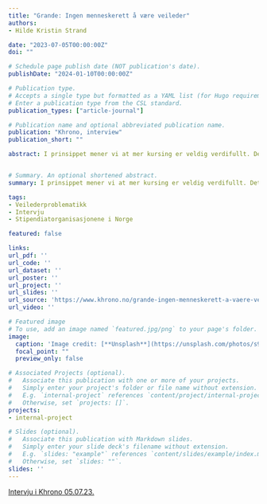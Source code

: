 ```yaml
---
title: "Grande: Ingen menneske­rett å være veileder"
authors:
- Hilde Kristin Strand

date: "2023-07-05T00:00:00Z"
doi: ""

# Schedule page publish date (NOT publication's date).
publishDate: "2024-01-10T00:00:00Z"

# Publication type.
# Accepts a single type but formatted as a YAML list (for Hugo requirements).
# Enter a publication type from the CSL standard.
publication_types: ["article-journal"]

# Publication name and optional abbreviated publication name.
publication: "Khrono, interview"
publication_short: ""

abstract: I prinsippet mener vi at mer kursing er veldig verdifullt. Det er nok mange som er godt egnet uten kursing, men med stadig flere stipendiater og da også flere som veileder, mener vi det er bra at dette er noe man nå vurderer, sier Dyskeland.


# Summary. An optional shortened abstract.
summary: I prinsippet mener vi at mer kursing er veldig verdifullt. Det er nok mange som er godt egnet uten kursing, men med stadig flere stipendiater og da også flere som veileder, mener vi det er bra at dette er noe man nå vurderer, sier Dyskeland.

tags:
- Veilederproblematikk
- Intervju
- Stipendiatorganisasjonene i Norge

featured: false

links:
url_pdf: ''
url_code: ''
url_dataset: ''
url_poster: ''
url_project: ''
url_slides: ''
url_source: 'https://www.khrono.no/grande-ingen-menneskerett-a-vaere-veileder/793836'
url_video: ''

# Featured image
# To use, add an image named `featured.jpg/png` to your page's folder. 
image:
  caption: 'Image credit: [**Unsplash**](https://unsplash.com/photos/s9CC2SKySJM)'
  focal_point: ""
  preview_only: false

# Associated Projects (optional).
#   Associate this publication with one or more of your projects.
#   Simply enter your project's folder or file name without extension.
#   E.g. `internal-project` references `content/project/internal-project/index.md`.
#   Otherwise, set `projects: []`.
projects:
- internal-project

# Slides (optional).
#   Associate this publication with Markdown slides.
#   Simply enter your slide deck's filename without extension.
#   E.g. `slides: "example"` references `content/slides/example/index.md`.
#   Otherwise, set `slides: ""`.
slides: ''
---
```


[Intervju i Khrono 05.07.23.](https://www.khrono.no/grande-ingen-menneskerett-a-vaere-veileder/793836)

